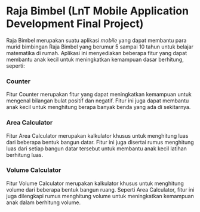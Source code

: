 # Raja Bimbel (LnT Mobile Application Development Final Project)
Raja Bimbel merupakan suatu aplikasi *mobile* yang dapat membantu para murid bimbingan Raja Bimbel yang berumur 5 sampai 10 tahun untuk belajar matematika di rumah. Aplikasi ini menyediakan beberapa fitur yang dapat membantu anak kecil untuk meningkatkan kemampuan dasar berhitung, seperti:

### Counter
Fitur Counter merupakan fitur yang dapat meningkatkan kemampuan untuk mengenal bilangan bulat positif dan negatif. Fitur ini juga dapat membantu anak kecil untuk menghitung berapa banyak benda yang ada di sekitarnya.

### Area Calculator
Fitur Area Calculator merupakan kalkulator khusus untuk menghitung luas dari beberapa bentuk bangun datar. Fitur ini juga disertai rumus menghitung luas dari setiap bangun datar tersebut untuk membantu anak kecil latihan berhitung luas.

### Volume Calculator
Fitur Volume Calculator merupakan kalkulator khusus untuk menghitung volume dari beberapa bentuk bangun ruang. Seperti Area Calculator, fitur ini juga dilengkapi rumus menghitung volume untuk meningkatkan kemampuan anak dalam berhitung volume.
